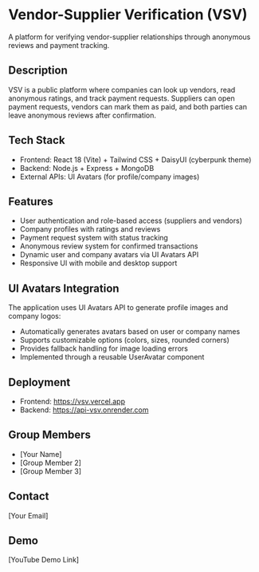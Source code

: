 # Vendor-Supplier Verification (VSV)

A platform for verifying vendor-supplier relationships through anonymous reviews and payment tracking.

## Description
VSV is a public platform where companies can look up vendors, read anonymous ratings, and track payment requests. Suppliers can open payment requests, vendors can mark them as paid, and both parties can leave anonymous reviews after confirmation.

## Tech Stack
- Frontend: React 18 (Vite) + Tailwind CSS + DaisyUI (cyberpunk theme)
- Backend: Node.js + Express + MongoDB
- External APIs: UI Avatars (for profile/company images)

## Features
- User authentication and role-based access (suppliers and vendors)
- Company profiles with ratings and reviews
- Payment request system with status tracking
- Anonymous review system for confirmed transactions
- Dynamic user and company avatars via UI Avatars API
- Responsive UI with mobile and desktop support

## UI Avatars Integration
The application uses UI Avatars API to generate profile images and company logos:
- Automatically generates avatars based on user or company names
- Supports customizable options (colors, sizes, rounded corners)
- Provides fallback handling for image loading errors
- Implemented through a reusable UserAvatar component

## Deployment
- Frontend: https://vsv.vercel.app
- Backend: https://api-vsv.onrender.com

## Group Members
- [Your Name]
- [Group Member 2]
- [Group Member 3]

## Contact
[Your Email]

## Demo
[YouTube Demo Link] 